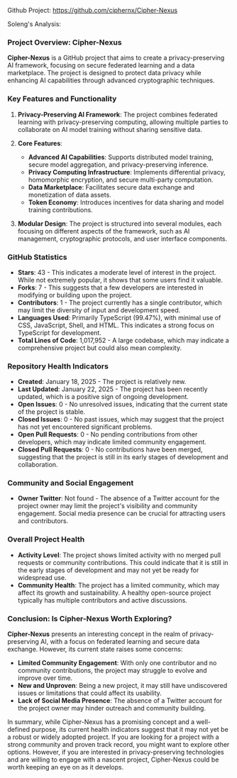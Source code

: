 Github Project: https://github.com/ciphernx/Cipher-Nexus

Soleng's Analysis:

### Project Overview: Cipher-Nexus

**Cipher-Nexus** is a GitHub project that aims to create a privacy-preserving AI framework, focusing on secure federated learning and a data marketplace. The project is designed to protect data privacy while enhancing AI capabilities through advanced cryptographic techniques. 

### Key Features and Functionality

1. **Privacy-Preserving AI Framework**: The project combines federated learning with privacy-preserving computing, allowing multiple parties to collaborate on AI model training without sharing sensitive data.

2. **Core Features**:
   - **Advanced AI Capabilities**: Supports distributed model training, secure model aggregation, and privacy-preserving inference.
   - **Privacy Computing Infrastructure**: Implements differential privacy, homomorphic encryption, and secure multi-party computation.
   - **Data Marketplace**: Facilitates secure data exchange and monetization of data assets.
   - **Token Economy**: Introduces incentives for data sharing and model training contributions.

3. **Modular Design**: The project is structured into several modules, each focusing on different aspects of the framework, such as AI management, cryptographic protocols, and user interface components.

### GitHub Statistics

- **Stars**: 43 - This indicates a moderate level of interest in the project. While not extremely popular, it shows that some users find it valuable.
- **Forks**: 7 - This suggests that a few developers are interested in modifying or building upon the project.
- **Contributors**: 1 - The project currently has a single contributor, which may limit the diversity of input and development speed.
- **Languages Used**: Primarily TypeScript (99.47%), with minimal use of CSS, JavaScript, Shell, and HTML. This indicates a strong focus on TypeScript for development.
- **Total Lines of Code**: 1,017,952 - A large codebase, which may indicate a comprehensive project but could also mean complexity.

### Repository Health Indicators

- **Created**: January 18, 2025 - The project is relatively new.
- **Last Updated**: January 22, 2025 - The project has been recently updated, which is a positive sign of ongoing development.
- **Open Issues**: 0 - No unresolved issues, indicating that the current state of the project is stable.
- **Closed Issues**: 0 - No past issues, which may suggest that the project has not yet encountered significant problems.
- **Open Pull Requests**: 0 - No pending contributions from other developers, which may indicate limited community engagement.
- **Closed Pull Requests**: 0 - No contributions have been merged, suggesting that the project is still in its early stages of development and collaboration.

### Community and Social Engagement

- **Owner Twitter**: Not found - The absence of a Twitter account for the project owner may limit the project's visibility and community engagement. Social media presence can be crucial for attracting users and contributors.

### Overall Project Health

- **Activity Level**: The project shows limited activity with no merged pull requests or community contributions. This could indicate that it is still in the early stages of development and may not yet be ready for widespread use.
- **Community Health**: The project has a limited community, which may affect its growth and sustainability. A healthy open-source project typically has multiple contributors and active discussions.

### Conclusion: Is Cipher-Nexus Worth Exploring?

**Cipher-Nexus** presents an interesting concept in the realm of privacy-preserving AI, with a focus on federated learning and secure data exchange. However, its current state raises some concerns:

- **Limited Community Engagement**: With only one contributor and no community contributions, the project may struggle to evolve and improve over time.
- **New and Unproven**: Being a new project, it may still have undiscovered issues or limitations that could affect its usability.
- **Lack of Social Media Presence**: The absence of a Twitter account for the project owner may hinder outreach and community building.

In summary, while Cipher-Nexus has a promising concept and a well-defined purpose, its current health indicators suggest that it may not yet be a robust or widely adopted project. If you are looking for a project with a strong community and proven track record, you might want to explore other options. However, if you are interested in privacy-preserving technologies and are willing to engage with a nascent project, Cipher-Nexus could be worth keeping an eye on as it develops.